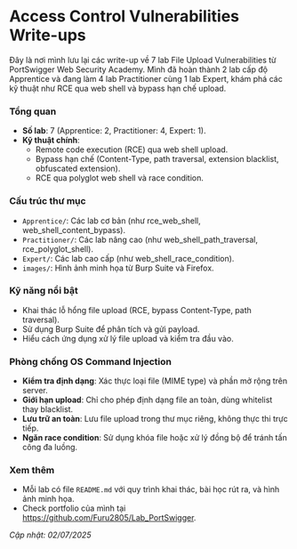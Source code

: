 # Access Control Vulnerabilities Write-ups
Đây là nơi mình lưu lại các write-up về 7 lab File Upload Vulnerabilities từ PortSwigger Web Security Academy. Mình đã hoàn thành 2 lab cấp độ Apprentice và đang làm 4 lab Practitioner cùng 1 lab Expert, khám phá các kỹ thuật như RCE qua web shell và bypass hạn chế upload.

### Tổng quan
- **Số lab**: 7 (Apprentice: 2, Practitioner: 4, Expert: 1).
- **Kỹ thuật chính**:
    - Remote code execution (RCE) qua web shell upload.
    - Bypass hạn chế (Content-Type, path traversal, extension blacklist, obfuscated extension).
    - RCE qua polyglot web shell và race condition.

### Cấu trúc thư mục
- `Apprentice/`: Các lab cơ bản (như rce_web_shell, web_shell_content_bypass).
- `Practitioner/`: Các lab nâng cao (như web_shell_path_traversal, rce_polyglot_shell).
- `Expert/`: Các lab cao cấp (như web_shell_race_condition).
- `images/`: Hình ảnh minh họa từ Burp Suite và Firefox.

### Kỹ năng nổi bật
- Khai thác lỗ hổng file upload (RCE, bypass Content-Type, path traversal).
- Sử dụng Burp Suite để phân tích và gửi payload.
- Hiểu cách ứng dụng xử lý file upload và kiểm tra đầu vào.

### Phòng chống OS Command Injection
- **Kiểm tra định dạng**: Xác thực loại file (MIME type) và phần mở rộng trên server.
- **Giới hạn upload**: Chỉ cho phép định dạng file an toàn, dùng whitelist thay blacklist.
- **Lưu trữ an toàn**: Lưu file upload trong thư mục riêng, không thực thi trực tiếp.
- **Ngăn race condition**: Sử dụng khóa file hoặc xử lý đồng bộ để tránh tấn công đa luồng.

### Xem thêm
- Mỗi lab có file `README.md` với quy trình khai thác, bài học rút ra, và hình ảnh minh họa.
- Check portfolio của mình tại https://github.com/Furu2805/Lab_PortSwigger.

*Cập nhật: 02/07/2025*